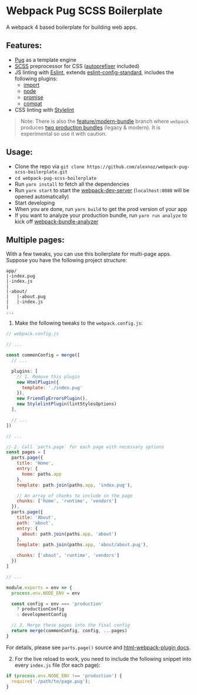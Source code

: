 # Webpack Pug SCSS Boilerplate

A webpack 4 based boilerplate for building web apps.

## Features:
* [Pug](https://pugjs.org) as a template engine
* [SCSS](http://sass-lang.com) preprocessor for CSS ([autoprefixer](https://github.com/postcss/autoprefixer) included)
* JS linting with [Eslint](https://eslint.org), extends [eslint-config-standard](https://github.com/standard/eslint-config-standard), includes the following plugins:
  * [import](https://github.com/benmosher/eslint-plugin-import)
  * [node](https://github.com/mysticatea/eslint-plugin-node)
  * [promise](https://github.com/xjamundx/eslint-plugin-promise)
  * [compat](https://github.com/amilajack/eslint-plugin-compat)
* CSS linting with [Stylelint](http://stylelint.io)

>Note: There is also the [feature/modern-bundle](https://github.com/alexnoz/webpack-pug-scss-boilerplate/tree/feature/modern-bundle) branch where `webpack` produces [two production bundles](https://philipwalton.com/articles/deploying-es2015-code-in-production-today/) (legacy & modern). It is experimental so use it with caution.

## Usage:
* Clone the repo via `git clone https://github.com/alexnoz/webpack-pug-scss-boilerplate.git`
* `cd webpack-pug-scss-boilerplate`
* Run `yarn install` to fetch all the dependencies
* Run `yarn start` to start the [webpack-dev-server](https://github.com/webpack/webpack-dev-server) (`localhost:8080` will be opened automatically)
* Start developing
* When you are done, run `yarn build` to get the prod version of your app
* If you want to analyze your production bundle, run `yarn run analyze` to kick off [webpack-bundle-analyzer](https://github.com/webpack-contrib/webpack-bundle-analyzer)

## Multiple pages:

With a few tweaks, you can use this boilerplate for multi-page apps. Suppose you have the following project structure:

```
app/
|-index.pug
|-index.js
|
|-about/
|   |-about.pug
|   |-index.js
|
...
```

1. Make the following tweaks to the `webpack.config.js`:
  ```javascript
  // webpack.config.js

  // ...

  const commonConfig = merge([
    // ...

    plugins: [
      // 1. Remove this plugin
      new HtmlPlugin({
        template: './index.pug'
      }),
      new FriendlyErrorsPlugin(),
      new StylelintPlugin(lintStylesOptions)
    ],

    // ...
  ])

  // ...

  // 2. Call `parts.page` for each page with necessary options
  const pages = [
    parts.page({
      title: 'Home',
      entry: {
        home: paths.app
      },
      template: path.join(paths.app, 'index.pug'),

      // An array of chunks to include in the page
      chunks: ['home', 'runtime', 'vendors']
    }),
    parts.page({
      title: 'About',
      path: 'about',
      entry: {
        about: path.join(paths.app, 'about')
      },
      template: path.join(paths.app, 'about/about.pug'),

      chunks: ['about', 'runtime', 'vendors']
    })
  ]

  // ...

  module.exports = env => {
    process.env.NODE_ENV = env

    const config = env === 'production'
      ? productionConfig
      : developmentConfig

    // 3. Merge these pages into the final config
    return merge(commonConfig, config, ...pages)
  }
  ```

  For details, please see `parts.page()` source and [html-webpack-plugin docs](https://github.com/jantimon/html-webpack-plugin#options).

2. For the live reload to work, you need to include the following snippet into every `index.js` file (for each page):

  ```javascript
  if (process.env.NODE_ENV !== 'production') {
    require('./path/to/page.pug');
  }
  ```
